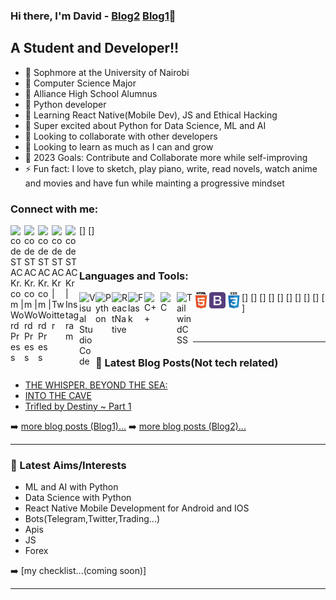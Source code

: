 ### Hi there, I'm David - [Blog2][website2] [Blog1][website1]👋

## A Student and Developer!!

- 🔭 Sophmore at the University of Nairobi
- 🔭 Computer Science Major
- 🔭 Alliance High School Alumnus
- 🌱 Python developer
- 🌱 Learning React Native(Mobile Dev), JS and Ethical Hacking
- 🌱 Super excited about Python for Data Science, ML and AI
- 👯 Looking to collaborate with other developers
- 👯 Looking to learn as much as I can and grow
- 🥅 2023 Goals: Contribute and Collaborate more while self-improving
- ⚡ Fun fact: I love to sketch, play piano, write, read novels, watch anime and movies and have fun while mainting a progressive mindset

### Connect with me:

[<img align="left" alt="codeSTACKr.com | WordPress" width="22px" src="https://www.svgrepo.com/show/452136/wordpress.svg" />][website2]
[<img align="left" alt="codeSTACKr.com | WordPress" width="22px" src="https://www.svgrepo.com/show/452136/wordpress.svg" />][website1]
[<img align="left" alt="codeSTACKr.com | WordPress" width="22px" src="https://www.svgrepo.com/show/475796/globe2.svg" />]
[<img align="left" alt="codeSTACKr | Twitter" width="22px" src="https://www.svgrepo.com/show/475689/twitter-color.svg" />]
[<img align="left" alt="codeSTACKr | Instagram" width="22px" src="https://www.svgrepo.com/show/452229/instagram-1.svg" />][instagram]

<br />

### Languages and Tools:

[<img align="left" alt="Visual Studio Code" width="26px" src="https://www.svgrepo.com/show/452129/vs-code.svg" />]
[<img align="left" alt="Python" width="26px" src="https://www.svgrepo.com/show/354238/python.svg" />]
[<img align="left" alt="ReactNative" width="26px" src="https://www.vectorlogo.zone/logos/reactjs/reactjs-icon.svg" />]
[<img align="left" alt="Flask" width="26px" src="https://www.svgrepo.com/show/508915/flask.svg" />]
[<img align="left" alt="C++" width="26px" src="https://www.svgrepo.com/show/303480/c-logo.svg" />]
[<img align="left" alt="C" width="26px" src="https://upload.wikimedia.org/wikipedia/commons/thumb/1/18/C_Programming_Language.svg/760px-C_Programming_Language.svg.png?20201031132917" />]
[<img align="left" alt="TailwindCSS" width="26px" src="https://www.svgrepo.com/show/354431/tailwindcss-icon.svg" />]
[<img align="left" alt="HTML5" width="26px" src="https://raw.githubusercontent.com/github/explore/80688e429a7d4ef2fca1e82350fe8e3517d3494d/topics/html/html.png" />]
[<img align="left" alt="Bootstrap" width="26px" src="https://raw.githubusercontent.com/github/explore/80688e429a7d4ef2fca1e82350fe8e3517d3494d/topics/bootstrap/bootstrap.png" />]
[<img align="left" alt="CSS3" width="26px" src="https://raw.githubusercontent.com/github/explore/80688e429a7d4ef2fca1e82350fe8e3517d3494d/topics/css/css.png" />]


<br />

---

### 📕 Latest Blog Posts(Not tech related)

<!-- BLOG-POST-LIST:START -->
- [THE WHISPER, BEYOND THE SEA:](https://angelmisguided.wordpress.com/random_thoughts_by_thee-ano-ny-mous-enigma/)
- [INTO THE CAVE](https://angelmisguided.wordpress.com/random_thoughts_by_thee-ano-ny-mous-enigma/2/)
- [Trifled by Destiny ~ Part 1](https://angelmisguided.wordpress.com/2020/04/29/trifled-by-destiny-part-1/)
<!-- BLOG-POST-LIST:END -->

➡️ [more blog posts (Blog1)...](https://angelmisguided.wordpress.com)
➡️ [more blog posts (Blog2)...](https://daverantshere.wordpress.com)

---

### 📕 Latest Aims/Interests

<!-- AIMS-AMBITIONS-LIST:START -->
- ML and AI with Python
- Data Science with Python
- React Native Mobile Development for Android and IOS
- Bots(Telegram,Twitter,Trading...)
- Apis
- JS
- Forex
<!-- AIMS-AMBITIONS-LIST:END -->

➡️ [my checklist...(coming soon)]

---

[website1]: https://angelmisguided.wordpress.com
[website2]: https://daverantshere.wordpress.com/
[twitter]: https://twitter.com/_justmedave_
[instagram]: https://instagram.com/_justmedave
